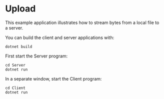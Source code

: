 # Upload

This example application illustrates how to stream bytes from a local file to a server.

You can build the client and server applications with:

``` shell
dotnet build
```

First start the Server program:

```shell
cd Server
dotnet run
```

In a separate window, start the Client program:

```shell
cd Client
dotnet run
```
